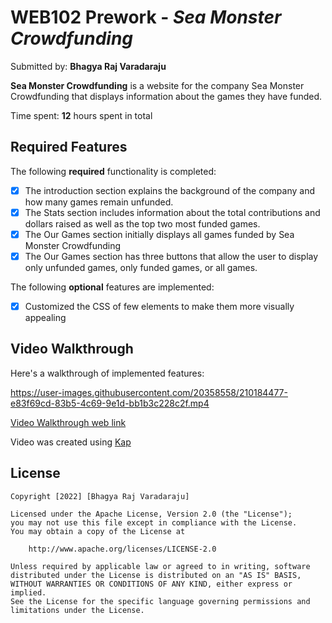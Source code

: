 # WEB102 Prework - *Sea Monster Crowdfunding*

Submitted by: **Bhagya Raj Varadaraju**

**Sea Monster Crowdfunding** is a website for the company Sea Monster Crowdfunding that displays information about the games they have funded.

Time spent: **12** hours spent in total

## Required Features
The following **required** functionality is completed:

* [x] The introduction section explains the background of the company and how many games remain unfunded.
* [x] The Stats section includes information about the total contributions and dollars raised as well as the top two most funded games.
* [x] The Our Games section initially displays all games funded by Sea Monster Crowdfunding
* [x] The Our Games section has three buttons that allow the user to display only unfunded games, only funded games, or all games.

The following **optional** features are implemented:

* [x] Customized the CSS of few elements to make them more visually appealing

## Video Walkthrough

Here's a walkthrough of implemented features:

https://user-images.githubusercontent.com/20358558/210184477-e83f69cd-83b5-4c69-9e1d-bb1b3c228c2f.mp4

[Video Walkthrough web link](https://i.imgur.com/tSQHsIE.mp4)

Video was created using [Kap](https://getkap.co/)

## License

    Copyright [2022] [Bhagya Raj Varadaraju]

    Licensed under the Apache License, Version 2.0 (the "License");
    you may not use this file except in compliance with the License.
    You may obtain a copy of the License at

        http://www.apache.org/licenses/LICENSE-2.0

    Unless required by applicable law or agreed to in writing, software
    distributed under the License is distributed on an "AS IS" BASIS,
    WITHOUT WARRANTIES OR CONDITIONS OF ANY KIND, either express or implied.
    See the License for the specific language governing permissions and
    limitations under the License.
